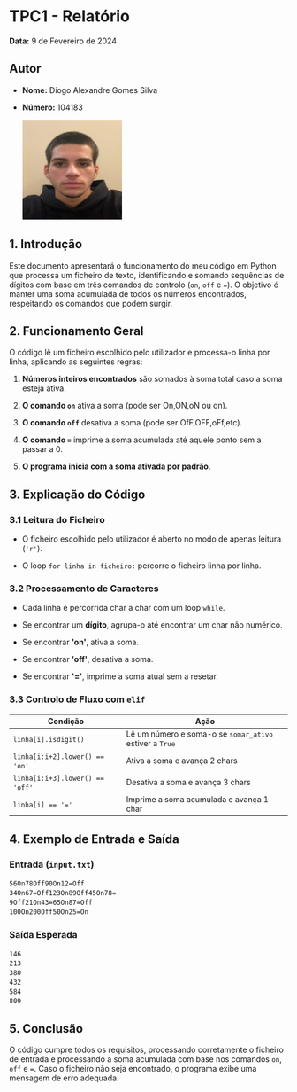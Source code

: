 # TPC1 - Relatório

**Data:** 9 de Fevereiro de 2024  

## Autor
- **Nome:** Diogo Alexandre Gomes Silva
- **Número:** 104183

  ![Foto do Autor](../foto.png)

## 1. Introdução
Este documento apresentará o funcionamento do meu código em Python que processa um ficheiro de texto, identificando e somando sequências de dígitos com base em três comandos de controlo (`on`, `off` e `=`). O objetivo é manter uma soma acumulada de todos os números encontrados, respeitando os comandos que podem surgir.

## 2. Funcionamento Geral
O código lê um ficheiro escolhido pelo utilizador e processa-o linha por linha, aplicando as seguintes regras:

1. **Números inteiros encontrados** são somados à soma total caso a soma esteja ativa.
2. **O comando `on`** ativa a soma (pode ser On,ON,oN ou on).

3. **O comando `off`** desativa a soma (pode ser OfF,OFF,oFf,etc).

4. **O comando `=`** imprime a soma acumulada até aquele ponto sem a passar a 0.
5. **O programa inicia com a soma ativada por padrão**.

## 3. Explicação do Código
### 3.1 Leitura do Ficheiro
- O ficheiro escolhido pelo utilizador é aberto no modo de apenas leitura (`'r'`).

- O loop `for linha in ficheiro:` percorre o ficheiro linha por linha.

### 3.2 Processamento de Caracteres
- Cada linha é percorrida char a char com um loop `while`.

- Se encontrar um **dígito**, agrupa-o até encontrar um char não numérico.

- Se encontrar **'on'**, ativa a soma.

- Se encontrar **'off'**, desativa a soma.

- Se encontrar **'='**, imprime a soma atual sem a resetar.

### 3.3 Controlo de Fluxo com `elif`
| Condição | Ação |
|------------|------|
| `linha[i].isdigit()` | Lê um número e soma-o se `somar_ativo` estiver a `True` |
| `linha[i:i+2].lower() == 'on'` | Ativa a soma e avança 2 chars |
| `linha[i:i+3].lower() == 'off'` | Desativa a soma e avança 3 chars |
| `linha[i] == '='` | Imprime a soma acumulada e avança 1 char |

## 4. Exemplo de Entrada e Saída
### **Entrada (`input.txt`)**
```markdown
56On78Off90On12=Off
34On67=Off123On89Off45On78=
9Off21On43=65On87=Off
100On200Off50On25=On
```

### **Saída Esperada**
```markdown
146
213
380
432
584
809
```

## 5. Conclusão
O código cumpre todos os requisitos, processando corretamente o ficheiro de entrada e processando a soma acumulada com base nos comandos `on`, `off` e `=`. Caso o ficheiro não seja encontrado, o programa exibe uma mensagem de erro adequada.



